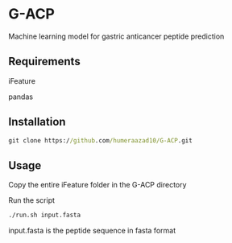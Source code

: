 # G-ACP
Machine learning model for gastric anticancer peptide prediction

## Requirements
iFeature 

pandas 

## Installation
```bat
git clone https://github.com/humeraazad10/G-ACP.git
```

## Usage
Copy the entire iFeature folder in the G-ACP directory

Run the script
```bat
./run.sh input.fasta
```

input.fasta is the peptide sequence in fasta format
